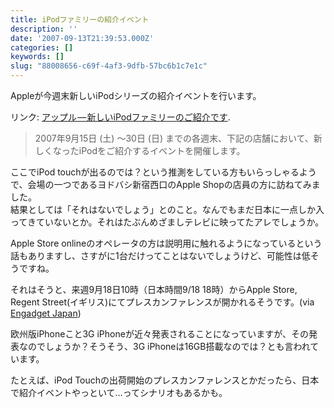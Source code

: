 ```yaml
---
title: iPodファミリーの紹介イベント
description: ''
date: '2007-09-13T21:39:53.000Z'
categories: []
keywords: []
slug: "88008656-c69f-4af3-9dfb-57bc6b1c7e1c"
---
```

Appleが今週末新しいiPodシリーズの紹介イベントを行います。

リンク: [アップル — 新しいiPodファミリーのご紹介です](http://www.apple.com/jp/articles/event/ipod/ "アップル - 新しいiPodファミリーのご紹介です").

> 2007年9月15日 (土) 〜30日 (日) までの各週末、下記の店舗において、新しくなったiPodをご紹介するイベントを開催します。

ここでiPod touchが出るのでは？という推測をしている方もいらっしゃるようで、会場の一つであるヨドバシ新宿西口のApple Shopの店員の方に訪ねてみました。  
結果としては「それはないでしょう」とのこと。なんでもまだ日本に一点しか入ってきていないとか。それはたぶんめざましテレビに映ってたアレでしょうか。

Apple Store onlineのオペレータの方は説明用に触れるようになっているという話もありますし、さすがに1台だけってことはないでしょうけど、可能性は低そうですね。

それはそうと、来週9月18日10時（日本時間9/18 18時）からApple Store, Regent Street(イギリス)にてプレスカンファレンスが開かれるそうです。(via [Engadget Japan](http://japanese.engadget.com/2007/09/13/9-18-mum-is-no-longer-the-word/))

欧州版iPhoneこと3G iPhoneが近々発表されることになっていますが、その発表なのでしょうか？そうそう、3G iPhoneは16GB搭載なのでは？とも言われています。

たとえば、iPod Touchの出荷開始のプレスカンファレンスとかだったら、日本で紹介イベントやっといて…ってシナリオもあるかも。